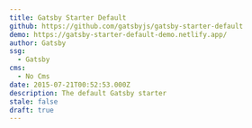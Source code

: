 ```yaml
---
title: Gatsby Starter Default
github: https://github.com/gatsbyjs/gatsby-starter-default
demo: https://gatsby-starter-default-demo.netlify.app/
author: Gatsby
ssg:
  - Gatsby
cms:
  - No Cms
date: 2015-07-21T00:52:53.000Z
description: The default Gatsby starter
stale: false
draft: true
---
```

